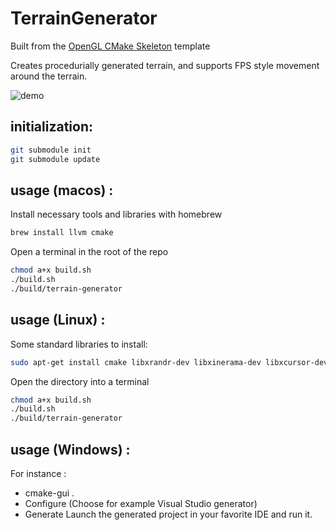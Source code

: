TerrainGenerator
=======================

Built from the [OpenGL CMake Skeleton](https://github.com/ArthurSonzogni/OpenGL_CMake_Skeleton) template

Creates procedurially generated terrain, and supports FPS style movement around the terrain.

![demo](demo.gif)

initialization:
---------------
```bash
git submodule init
git submodule update
```

usage (macos) : 
---------------
Install necessary tools and libraries with homebrew
```bash
brew install llvm cmake
```

Open a terminal in the root of the repo
```bash
chmod a+x build.sh
./build.sh
./build/terrain-generator
```

usage (Linux) : 
---------------
Some standard libraries to install:
```bash
sudo apt-get install cmake libxrandr-dev libxinerama-dev libxcursor-dev libxi-dev
```

Open the directory into a terminal
```bash
chmod a+x build.sh
./build.sh
./build/terrain-generator
```

usage (Windows) :
-----------------
For instance :
* cmake-gui .
* Configure (Choose for example Visual Studio generator)
* Generate
Launch the generated project in your favorite IDE and run it.
